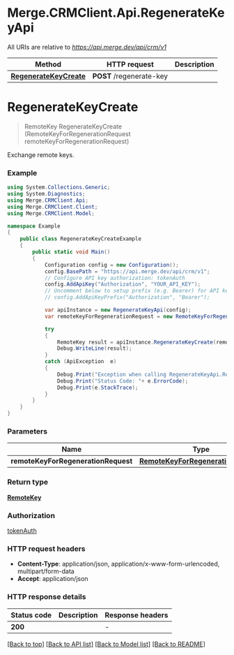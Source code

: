 # Merge.CRMClient.Api.RegenerateKeyApi

All URIs are relative to *https://api.merge.dev/api/crm/v1*

Method | HTTP request | Description
------------- | ------------- | -------------
[**RegenerateKeyCreate**](RegenerateKeyApi.md#regeneratekeycreate) | **POST** /regenerate-key | 


<a name="regeneratekeycreate"></a>
# **RegenerateKeyCreate**
> RemoteKey RegenerateKeyCreate (RemoteKeyForRegenerationRequest remoteKeyForRegenerationRequest)



Exchange remote keys.

### Example
```csharp
using System.Collections.Generic;
using System.Diagnostics;
using Merge.CRMClient.Api;
using Merge.CRMClient.Client;
using Merge.CRMClient.Model;

namespace Example
{
    public class RegenerateKeyCreateExample
    {
        public static void Main()
        {
            Configuration config = new Configuration();
            config.BasePath = "https://api.merge.dev/api/crm/v1";
            // Configure API key authorization: tokenAuth
            config.AddApiKey("Authorization", "YOUR_API_KEY");
            // Uncomment below to setup prefix (e.g. Bearer) for API key, if needed
            // config.AddApiKeyPrefix("Authorization", "Bearer");

            var apiInstance = new RegenerateKeyApi(config);
            var remoteKeyForRegenerationRequest = new RemoteKeyForRegenerationRequest(); // RemoteKeyForRegenerationRequest | 

            try
            {
                RemoteKey result = apiInstance.RegenerateKeyCreate(remoteKeyForRegenerationRequest);
                Debug.WriteLine(result);
            }
            catch (ApiException  e)
            {
                Debug.Print("Exception when calling RegenerateKeyApi.RegenerateKeyCreate: " + e.Message );
                Debug.Print("Status Code: "+ e.ErrorCode);
                Debug.Print(e.StackTrace);
            }
        }
    }
}
```

### Parameters

Name | Type | Description  | Notes
------------- | ------------- | ------------- | -------------
 **remoteKeyForRegenerationRequest** | [**RemoteKeyForRegenerationRequest**](RemoteKeyForRegenerationRequest.md)|  | 

### Return type

[**RemoteKey**](RemoteKey.md)

### Authorization

[tokenAuth](../README.md#tokenAuth)

### HTTP request headers

 - **Content-Type**: application/json, application/x-www-form-urlencoded, multipart/form-data
 - **Accept**: application/json


### HTTP response details
| Status code | Description | Response headers |
|-------------|-------------|------------------|
| **200** |  |  -  |

[[Back to top]](#) [[Back to API list]](../README.md#documentation-for-api-endpoints) [[Back to Model list]](../README.md#documentation-for-models) [[Back to README]](../README.md)

